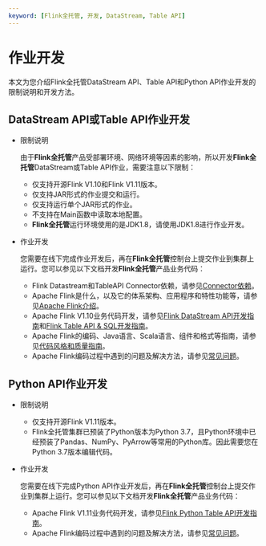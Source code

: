 ```yaml
---
keyword: [Flink全托管, 开发, DataStream, Table API]
---
```


# 作业开发

本文为您介绍Flink全托管DataStream API、Table API和Python API作业开发的限制说明和开发方法。

## DataStream API或Table API作业开发

-   限制说明

    由于**Flink全托管**产品受部署环境、网络环境等因素的影响，所以开发**Flink全托管**DataStream或Table API作业，需要注意以下限制：

    -   仅支持开源Flink V1.10和Flink V1.11版本。
    -   仅支持JAR形式的作业提交和运行。
    -   仅支持运行单个JAR形式的作业。
    -   不支持在Main函数中读取本地配置。
    -   **Flink全托管**运行环境使用的是JDK1.8，请使用JDK1.8进行作业开发。
-   作业开发

    您需要在线下完成作业开发后，再在**Flink全托管**控制台上提交作业到集群上运行。您可以参见以下文档开发**Flink全托管**产品业务代码：

    -   Flink Datastream和TableAPI Connector依赖，请参见[Connector依赖](http://oss.sonatype.org/)。
    -   Apache Flink是什么，以及它的体系架构、应用程序和特性功能等，请参见[Apache Flink介绍](https://flink.apache.org/flink-architecture.html)。
    -   Apache Flink V1.10业务代码开发，请参见[Flink DataStream API开发指南](https://ci.apache.org/projects/flink/flink-docs-release-1.10/dev/datastream_api.html)和[Flink Table API & SQL开发指南](https://ci.apache.org/projects/flink/flink-docs-release-1.10/dev/table/)。
    -   Apache Flink的编码、Java语言、Scala语言、组件和格式等指南，请参见[代码风格和质量指南](https://flink.apache.org/contributing/code-style-and-quality-preamble.html)。
    -   Apache Flink编码过程中遇到的问题及解决方法，请参见[常见问题](https://flink.apache.org/gettinghelp.html)。

## Python API作业开发

-   限制说明
    -   仅支持开源Flink V1.11版本。
    -   Flink全托管集群已预装了Python版本为Python 3.7，且Python环境中已经预装了Pandas、NumPy、PyArrow等常用的Python库。因此需要您在Python 3.7版本编辑代码。
-   作业开发

    您需要在线下完成Python API作业开发后，再在**Flink全托管**控制台上提交作业到集群上运行。您可以参见以下文档开发**Flink全托管**产品业务代码：

    -   Apache Flink V1.11业务代码开发，请参见[Flink Python Table API开发指南](https://ci.apache.org/projects/flink/flink-docs-release-1.11/dev/python/table-api-users-guide/intro_to_table_api.html)。
    -   Apache Flink编码过程中遇到的问题及解决方法，请参见[常见问题](https://flink.apache.org/gettinghelp.html)。


